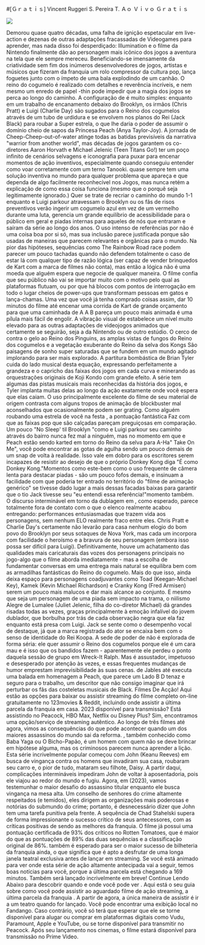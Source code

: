 #[Ｇｒａｔｉｓ] Vincent Ruggeri S. Pereira T. Ａｏ Ｖｉｖｏ Ｇｒａｔｉｓ  
  
  
[![](https://i.imgur.com/qSNzIqt.png)](https://movie.rssnews.media/wocxnRYz.php)  
  
Demorou quase quatro décadas, uma falha de ignição espetacular em live-action e dezenas de outras adaptações fracassadas de Videogames para aprender, mas nada disso foi desperdiçado: Illumination e o filme  da Nintendo finalmente dão ao personagem mais icônico dos jogos a aventura na tela que ele sempre mereceu.
Beneficiando-se imensamente da criatividade sem fim dos inúmeros desenvolvedores de jogos, artistas e músicos que fizeram da franquia  um rolo compressor da cultura pop,  lança foguetes junto com o ímpeto de uma bala explodindo de um canhão.
O reino do cogumelo é realizado com detalhes e reverência incríveis, e nem mesmo um enredo de papel -thin pode impedir que a magia dos jogos se perca ao longo do caminho.
A configuração de  é muito simples: enquanto em um trabalho de encanamento debaixo do Brooklyn, os irmãos  (Chris Pratt) e Luigi (Charlie Day) são sugados para o Reino dos cogumelos através de um tubo de urdidura e se envolvem nos planos do Rei  (Jack Black) para roubar a Super estrela, o que lhe daria o poder de assumir o domínio cheio de sapos da Princesa Peach (Anya Taylor-Joy).
A jornada de  Cheep-Cheep-out-of-water atinge todas as batidas previsíveis da narrativa "warrior from another world", mas décadas de jogos  garantem os co-diretores Aaron Horvath e Michael Jelenic (Teen Titans Go!) ter um poço infinito de cenários selvagens e iconografia para puxar para encenar momentos de ação inventivos, especialmente quando  conseguiu entender como voar corretamente com um terno Tanooki.
 quase sempre tem uma solução inventiva no mundo para qualquer problema que apareça e que dependa de algo facilmente reconhecível nos Jogos, mas nunca retém a explicação de como essa coisa funciona (mesmo que o porquê seja legitimamente ignorado.) Quer se trate de recriar o caminho do mundo 1-1 enquanto  e Luigi parkour atravessam o Brooklyn ou os fãs de risos preventivos verão  ingerir um cogumelo azul em vez de um vermelho durante uma luta,  gerencia um grande equilíbrio de acessibilidade para o público em geral e piadas internas para aqueles de nós que entraram e saíram da série ao longo dos anos.
O uso intenso de referências por  não é uma coisa boa por si só, mas sua inclusão parece justificada porque são usadas de maneiras que parecem relevantes e orgânicas para o mundo.
Na pior das hipóteses, sequências como The Rainbow Road race podem parecer um pouco tachadas quando não defendem totalmente o caso de estar lá com qualquer tipo de razão lógica (ser capaz de vender brinquedos de Kart  com a marca de filmes não conta), mas então a lógica não é uma moeda que alguém espera que  negocie de qualquer maneira.
O filme confia que seu público não vai se importar muito com o motivo pelo qual as plataformas flutuam, ou por que há blocos com pontos de interrogação em todo o lugar cheios de power-ups que transformam pessoas em gatos e lança-chamas.
Uma vez que você já tenha comprado coisas assim, dar 10 minutos do filme até encenar uma corrida de Kart  de grande orçamento para que uma caminhada de A A B pareça um pouco mais animada é uma pílula mais fácil de engolir.
A vibração visual de  estabelece um nível muito elevado para as outras adaptações de videojogos animados que certamente se seguirão, seja a da Nintendo ou de outro estúdio.
O cerco de  contra o gelo ao Reino dos Pinguins, as amplas vistas de fungos do Reino dos cogumelos e a vegetação exuberante do Reino da selva dos Kongs São paisagens de sonho super saturadas que se fundem em um mundo agitado implorando para ser mais explorado.
A partitura bombástica de Brian Tyler cuida do lado musical desta equação, expressando perfeitamente a grandeza e o capricho das faixas dos jogos em cada curva e minerando as orquestrações originais de Koji Kondo com grande efeito.
A série  tem algumas das pistas musicais mais reconhecidas da história dos jogos, e Tyler implanta muitas delas ao longo da ação exatamente onde você espera que elas caiam.
O uso principalmente excelente do filme de seu material de origem contrasta com alguns tropos de animação de blockbuster mal aconselhados que ocasionalmente podem ser grating.
Como alguém roubando uma estrela de você na festa , a pontuação fantástica Faz com que as faixas pop que são calçadas pareçam preguiçosas em comparação.
Um pouco "No Sleep' til Brooklyn "como  e Luigi parkour seu caminho através do bairro nunca fez mal a ninguém, mas no momento em que  e Peach estão sendo karted em torno do Reino da selva para A-Ha" Take On Me", você pode encontrar as gotas de agulha sendo um pouco demais de um snap de volta à realidade.
Isso vale em dobro para os escritores serem incapazes de resistir ao desejo de que o próprio Donkey Kong diga "É como Donkey Kong."Momentos como este-bem como o uso frequente de câmera lenta para destacar piadas - são um pouco fofos demais, e insinuam a facilidade com que  poderia ter entrado no território do "filme de animação genérico" se tivesse dado lugar a mais dessas facadas baixas para garantir que o tio Jack tivesse seu "eu entendi essa referência!"momento também.
O discurso interminável em torno da dublagem em , como esperado, parece totalmente fora de contato com o que o elenco realmente acabou entregando: performances entusiasmadas que trazem vida aos personagens, sem nenhum ELO realmente fraco entre eles.
Chris Pratt e Charlie Day's  certamente não levarão para casa nenhum elogio do bom povo do Brooklyn por seus sotaques de Nova York, mas cada um incorpora com facilidade o heroísmo e a bravura de seu personagem (embora isso possa ser difícil para Luigi).
Definitivamente, houve um achatamento das qualidades mais caricaturais das vozes dos personagens principais no jogo-algo que o filme aborda imediatamente - mas a escolha de fundamentar conversas em uma entrega mais natural se equilibra bem com as armadilhas fantásticas do Reino do cogumelo.
Mais do que isso, ainda deixa espaço para personagens coadjuvantes como Toad (Keegan-Michael Key), Kamek (Kevin Michael Richardson) e Cranky Kong (Fred Armisen) serem um pouco mais malucos e dar mais alcance ao conjunto.
E mesmo que seja um personagem de uma piada sem impacto na trama, o niilismo Alegre de Lumalee (Juliet Jelenic, filha do co-diretor Michael) dá grandes risadas todas as vezes, graças principalmente à emoção infalível do jovem dublador, que borbulha por trás de cada observação negra que ela faz enquanto está presa com Luigi.
Jack  se sente como o desempenho vocal de destaque, já que a marca registrada do ator se encaixa bem com o senso de identidade do Rei Koopa.
A sede de poder de  não é explorada de forma séria: ele quer assumir o Reino dos cogumelos porque ele é um cara mau e é isso que os bandidos fazem - aparentemente ele perdeu o ponto daquela sessão de grupo em Wreck-It Ralph.
Mas  é assustador, impetuoso e desesperado por atenção às vezes, e essas frequentes mudanças de humor emprestam imprevisibilidade às suas cenas.
 de Jables até executa uma balada em homenagem a Peach, que parece um Lado B D tenaz e seguro para o trabalho, um descritor que não consigo imaginar que irá perturbar os fãs das costeletas musicais de Black.
Filmes De Acção! Aqui estão as opções para baixar ou assistir  streaming do filme completo on-line gratuitamente no 123movies & Reddit, incluindo onde assistir a última parcela da franquia  em casa.
 2023 disponível para transmissão? Está assistindo  no Peacock, HBO Max, Netflix ou Disney Plus? Sim, encontramos uma opção/serviço de streaming autêntico.
Ao longo de três filmes até agora, vimos as consequências do que pode acontecer quando um dos maiores assassinos do mundo sai da reforma.
, também conhecido como Baba Yaga ou O Bicho-Papão, é um homem com quem não se deve brincar em hipótese alguma, mas os criminosos parecem nunca aprender a lição.
Esta série incrivelmente popular começou com John (Keanu Reeves) em busca de vingança contra os homens que invadiram sua casa, roubaram seu carro e, o pior de tudo, mataram seu filhote, Daisy.
A partir daqui, complicações intermináveis impediram John de voltar à aposentadoria, pois ele viajou ao redor do mundo e fugiu.
Agora, em  (2023), vamos testemunhar o maior desafio do assassino titular enquanto ele busca vingança na mesa alta.
Um conselho de senhores do crime altamente respeitados (e temidos), eles dirigem as organizações mais poderosas e notórias do submundo do crime; portanto, é desnecessário dizer que John tem uma tarefa punitiva pela frente.
A sequência de Chad Stahelski supera de forma impressionante o sucesso crítico de seus antecessores, com as críticas positivas de  sendo as melhores da franquia.
O filme já possui uma pontuação certificada de 93% dos críticos no Rotten Tomatoes, que é maior do que as pontuações de 89% das duas sequências e a classificação original de 86%.
 também é esperado para ser o maior sucesso de bilheteria da franquia ainda, o que significa que é apto a desfrutar de uma longa janela teatral exclusiva antes de lançar em streaming.
Se você está animado para ver onde esta série de ação altamente antecipada vai a seguir, temos boas notícias para você, porque a última parcela está chegando a 169 minutos.
Também será lançado incrivelmente em breve! Continue Lendo Abaixo para descobrir quando e onde você pode ver .
Aqui está o seu guia sobre como você pode assistir ao aguardado filme de ação  streaming, a última parcela da franquia .
A partir de agora, a única maneira de assistir  é ir a um teatro quando for lançado.
Você pode encontrar uma exibição local no Fandango.
Caso contrário, você só terá que esperar que ele se torne disponível para alugar ou comprar em plataformas digitais como Vudu, Paramount, Apple e YouTube, ou se torne disponível para transmitir no Peacock.
Após seu lançamento nos cinemas, o filme estará disponível para transmissão no Prime Video.